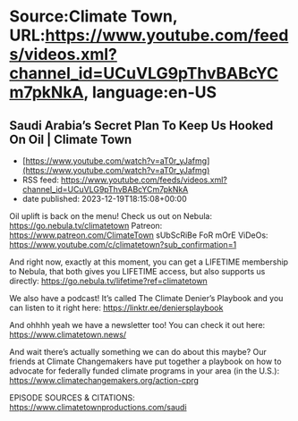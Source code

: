 # Source:Climate Town, URL:https://www.youtube.com/feeds/videos.xml?channel_id=UCuVLG9pThvBABcYCm7pkNkA, language:en-US

## Saudi Arabia’s Secret Plan To Keep Us Hooked On Oil | Climate Town
 - [https://www.youtube.com/watch?v=aT0r_yJafmg](https://www.youtube.com/watch?v=aT0r_yJafmg)
 - RSS feed: https://www.youtube.com/feeds/videos.xml?channel_id=UCuVLG9pThvBABcYCm7pkNkA
 - date published: 2023-12-19T18:15:08+00:00

Oil uplift is back on the menu! Check us out on Nebula: https://go.nebula.tv/climatetown 
Patreon: https://www.patreon.com/ClimateTown 
sUbScRiBe FoR mOrE ViDeOs: https://www.youtube.com/c/climatetown?sub_confirmation=1 

And right now, exactly at this moment, you can get a LIFETIME membership to Nebula, that both gives you LIFETIME access, but also supports us directly: https://go.nebula.tv/lifetime?ref=climatetown 

We also have a podcast! It’s called The Climate Denier’s Playbook and you can listen to it right here: https://linktr.ee/deniersplaybook 

And ohhhh yeah we have a newsletter too! You can check it out here: 
https://www.climatetown.news/ 

And wait there’s actually something we can do about this maybe? Our friends at Climate Changemakers have put together a playbook on how to advocate for federally funded climate programs in your area (in the U.S.): https://www.climatechangemakers.org/action-cprg

EPISODE SOURCES & CITATIONS: https://www.climatetownproductions.com/saudi

